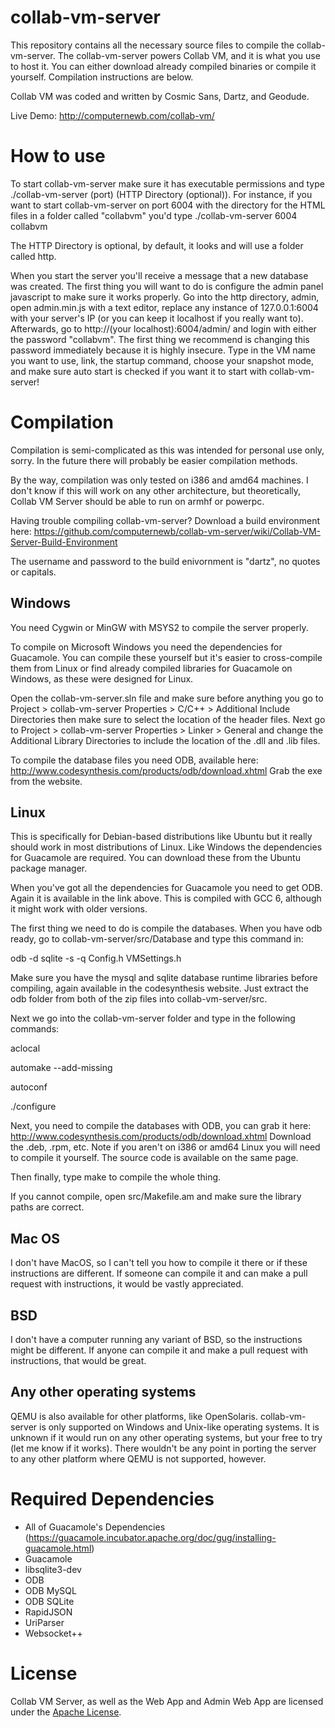 # collab-vm-server
This repository contains all the necessary source files to compile the collab-vm-server. The collab-vm-server powers Collab VM, and it is what you use to host it. You can either download already compiled binaries or compile it yourself. Compilation instructions are below. 

Collab VM was coded and written by Cosmic Sans, Dartz, and Geodude.

Live Demo: http://computernewb.com/collab-vm/

# How to use
To start collab-vm-server make sure it has executable permissions and type ./collab-vm-server (port) (HTTP Directory (optional)). For instance, if you want to start collab-vm-server on port 6004 with the directory for the HTML files in a folder called "collabvm" you'd type ./collab-vm-server 6004 collabvm 

The HTTP Directory is optional, by default, it looks and will use a folder called http.

When you start the server you'll receive a message that a new database was created. The first thing you will want to do is configure the admin panel javascript to make sure it works properly. Go into the http directory, admin, open admin.min.js with a text editor, replace any instance of 127.0.0.1:6004 with your server's IP (or you can keep it localhost if you really want to). Afterwards, go to http://(your localhost):6004/admin/ and login with either the password "collabvm". The first thing we recommend is changing this password immediately because it is highly insecure. Type in the VM name you want to use, link, the startup command, choose your snapshot mode, and make sure auto start is checked if you want it to start with collab-vm-server! 

# Compilation
Compilation is semi-complicated as this was intended for personal use only, sorry. In the future there will probably be easier compilation methods.

By the way, compilation was only tested on i386 and amd64 machines. I don't know if this will work on any other architecture, but theoretically, Collab VM Server should be able to run on armhf or powerpc.

Having trouble compiling collab-vm-server? Download a build environment here: https://github.com/computernewb/collab-vm-server/wiki/Collab-VM-Server-Build-Environment

The username and password to the build enivornment is "dartz", no quotes or capitals.

## Windows
You need Cygwin or MinGW with MSYS2 to compile the server properly.

To compile on Microsoft Windows you need the dependencies for Guacamole. You can compile these yourself but it's easier to cross-compile them from Linux or find already compiled libraries for Guacamole on Windows, as these were designed for Linux.

Open the collab-vm-server.sln file and make sure before anything you go to Project > collab-vm-server Properties > C/C++ > Additional Include Directories then make sure to select the location of the header files. Next go to Project > collab-vm-server Properties > Linker > General and change the Additional Library Directories to include the location of the .dll and .lib files.

To compile the database files you need ODB, available here: http://www.codesynthesis.com/products/odb/download.xhtml Grab the exe from the website.

## Linux
This is specifically for Debian-based distributions like Ubuntu but it really should work in most distributions of Linux. Like Windows the dependencies for Guacamole are required. You can download these from the Ubuntu package manager. 

When you've got all the dependencies for Guacamole you need to get ODB. Again it is available in the link above. This is compiled with GCC 6, although it might work with older versions. 

The first thing we need to do is compile the databases. When you have odb ready, go to collab-vm-server/src/Database and type this command in:

odb -d sqlite -s -q Config.h VMSettings.h

Make sure you have the mysql and sqlite database runtime libraries before compiling, again available in the codesynthesis website. Just extract the odb folder from both of the zip files into collab-vm-server/src.

Next we go into the collab-vm-server folder and type in the following commands:

aclocal

automake --add-missing

autoconf

./configure

Next, you need to compile the databases with ODB, you can grab it here: http://www.codesynthesis.com/products/odb/download.xhtml Download the .deb, .rpm, etc. Note if you aren't on i386 or amd64 Linux you will need to compile it yourself. The source code is available on the same page.

Then finally, type make to compile the whole thing.

If you cannot compile, open src/Makefile.am and make sure the library paths are correct.

## Mac OS
I don't have MacOS, so I can't tell you how to compile it there or if these instructions are different. If someone can compile it and can make a pull request with instructions, it would be vastly appreciated.

## BSD
I don't have a computer running any variant of BSD, so the instructions might be different. If anyone can compile it and make a pull request with instructions, that would be great.  

## Any other operating systems
QEMU is also available for other platforms, like OpenSolaris. collab-vm-server is only supported on Windows and Unix-like operating systems. It is unknown if it would run on any other operating systems, but your free to try (let me know if it works). There wouldn't be any point in porting the server to any other platform where QEMU is not supported, however.

# Required Dependencies
* All of Guacamole's Dependencies (https://guacamole.incubator.apache.org/doc/gug/installing-guacamole.html)
* Guacamole
* libsqlite3-dev
* ODB
* ODB MySQL
* ODB SQLite
* RapidJSON
* UriParser
* Websocket++

# License
Collab VM Server, as well as the Web App and Admin Web App are licensed under the [Apache License](https://www.apache.org/licenses/LICENSE-2.0).
